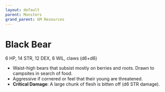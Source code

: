 ```yaml
---
layout: default
parent: Monsters
grand_parent: GM Resources
---
```


# Black Bear

6 HP, 14 STR, 12 DEX, 6 WIL, claws (d6+d6)

- Waist-high bears that subsist mostly on berries and roots. Drawn to campsites in search of food.  
- Aggressive if cornered or feel that their young are threatened. 
- **Critical Damage**: A large chunk of flesh is bitten off (d6 STR damage).